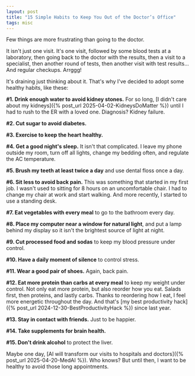 ```yaml
---
layout: post
title: "15 Simple Habits to Keep You Out of the Doctor’s Office"
tags: misc
---
```


Few things are more frustrating than going to the doctor.

It isn't just one visit. It's one visit, followed by some blood tests at a laboratory, then going back to the doctor with the results, then a visit to a specialist, then another round of tests, then another visit with test results... And regular checkups. Arrggg!

It's draining just thinking about it. That's why I've decided to adopt some healthy habits, like these:

**#1. Drink enough water to avoid kidney stones.** For so long, [I didn't care about my kidneys]({% post_url 2025-04-02-KidneysDoMatter %}) until I had to rush to the ER with a loved one. Diagnosis? Kidney failure.

**#2. Cut sugar to avoid diabetes.**

**#3. Exercise to keep the heart healthy.**

**#4. Get a good night's sleep.** It isn't that complicated. I leave my phone outside my room, turn off all lights, change my bedding often, and regulate the AC temperature.

**#5. Brush my teeth at least twice a day** and use dental floss once a day.

**#6. Sit less to avoid back pain.** This was something that started in my first job. I wasn't used to sitting for 8 hours on an uncomfortable chair. I had to change my chair at work and start walking. And more recently, I started to use a standing desk.

**#7. Eat vegetables with every meal** to go to the bathroom every day.

**#8. Place my computer near a window for natural light**, and put a lamp behind my display so it isn't the brightest source of light at night.

**#9. Cut processed food and sodas** to keep my blood pressure under control.

**#10. Have a daily moment of silence** to control stress.

**#11. Wear a good pair of shoes.** Again, back pain.

**#12. Eat more protein than carbs at every meal** to keep my weight under control. Not only eat more protein, but also reorder how you eat. Salads first, then proteins, and lastly carbs. Thanks to reordering how I eat, I feel more energetic throughout the day. And that's [my best productivity hack]({% post_url 2024-12-30-BestProductivityHack %}) since last year. 

**#13. Stay in contact with friends.** Just to be happier.

**#14. Take supplements for brain health.**

**#15. Don't drink alcohol** to protect the liver.

Maybe one day, [AI will transform our visits to hospitals and doctors]({% post_url 2025-04-20-MedAI %}). Who knows? But until then, I want to be healthy to avoid those long appointments.
